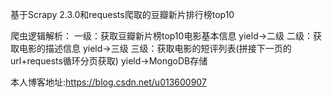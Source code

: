 基于Scrapy 2.3.0和requests爬取的豆瓣新片排行榜top10

爬虫逻辑解析：
一级：获取豆瓣新片榜top10电影基本信息
    yield->二级
        二级：获取电影的描述信息
            yield->三级
                三级：获取电影的短评列表(拼接下一页的url+requests循环分页获取)
                    yield->MongoDB存储       
                    
本人博客地址:https://blog.csdn.net/u013600907